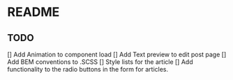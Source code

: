 # README

## TODO

[] Add Animation to component load
[] Add Text preview to edit post page
[] Add BEM conventions to .SCSS
[] Style lists for the article
[] Add functionality to the radio buttons in the form for articles.
